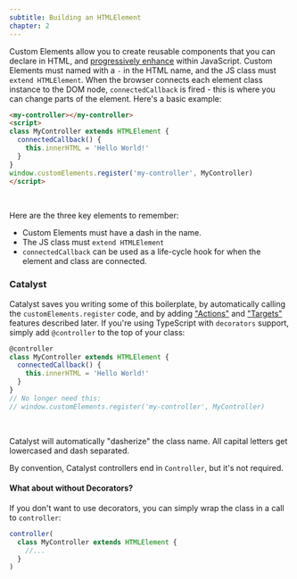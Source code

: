 ```yaml
---
subtitle: Building an HTMLElement
chapter: 2
---
```


Custom Elements allow you to create reusable components that you can declare in HTML, and [progressively enhance](https://en.wikipedia.org/wiki/Progressive_enhancement) within JavaScript. Custom Elements must named with a `-` in the HTML name, and the JS class must `extend HTMLElement`. When the browser connects each element class instance to the DOM node, `connectedCallback` is fired - this is where you can change parts of the element. Here's a basic example:

```html
<my-controller></my-controller>
<script>
class MyController extends HTMLElement {
  connectedCallback() {
    this.innerHTML = 'Hello World!'
  }
}
window.customElements.register('my-controller', MyController)
</script>
```
<br>


Here are the three key elements to remember:

 - Custom Elements must have a dash in the name.
 - The JS class must `extend HTMLElement`
 - `connectedCallback` can be used as a life-cycle hook for when the element and class are connected.

### Catalyst

Catalyst saves you writing some of this boilerplate, by automatically calling the `customElements.register` code, and by adding ["Actions"](/guide/actions) and ["Targets"](/guide/targets) features described later. If you're using TypeScript with `decorators` support, simply add `@controller` to the top of your class:

```js
@controller
class MyController extends HTMLElement {
  connectedCallback() {
    this.innerHTML = 'Hello World!'
  }
}
// No longer need this:
// window.customElements.register('my-controller', MyController)
```
<br>

Catalyst will automatically "dasherize" the class name. All capital letters get lowercased and dash separated.

By convention, Catalyst controllers end in `Controller`, but it's not required.

#### What about without Decorators?

If you don't want to use decorators, you can simply wrap the class in a call to `controller`:

```js
controller(
  class MyController extends HTMLElement {
    //...
  }
)
```
<br>
